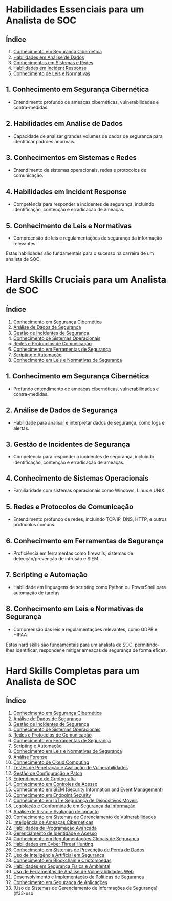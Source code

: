 # Habilidades Essenciais para um Analista de SOC

## Índice
1. [Conhecimento em Segurança Cibernética](#1-conhecimento-em-segurança-cibernética)
2. [Habilidades em Análise de Dados](#2-habilidades-em-análise-de-dados)
3. [Conhecimentos em Sistemas e Redes](#3-conhecimentos-em-sistemas-e-redes)
4. [Habilidades em Incident Response](#4-habilidades-em-incident-response)
5. [Conhecimento de Leis e Normativas](#5-conhecimento-de-leis-e-normativas)

## 1. Conhecimento em Segurança Cibernética
- Entendimento profundo de ameaças cibernéticas, vulnerabilidades e contra-medidas.

## 2. Habilidades em Análise de Dados
- Capacidade de analisar grandes volumes de dados de segurança para identificar padrões anormais.

## 3. Conhecimentos em Sistemas e Redes
- Entendimento de sistemas operacionais, redes e protocolos de comunicação.

## 4. Habilidades em Incident Response
- Competência para responder a incidentes de segurança, incluindo identificação, contenção e erradicação de ameaças.

## 5. Conhecimento de Leis e Normativas
- Compreensão de leis e regulamentações de segurança da informação relevantes.



Estas habilidades são fundamentais para o sucesso na carreira de um analista de SOC.


# Hard Skills Cruciais para um Analista de SOC

## Índice
1. [Conhecimento em Segurança Cibernética](#1-conhecimento-em-segurança-cibernética)
2. [Análise de Dados de Segurança](#2-análise-de-dados-de-segurança)
3. [Gestão de Incidentes de Segurança](#3-gestão-de-incidentes-de-segurança)
4. [Conhecimento de Sistemas Operacionais](#4-conhecimento-de-sistemas-operacionais)
5. [Redes e Protocolos de Comunicação](#5-redes-e-protocolos-de-comunicação)
6. [Conhecimento em Ferramentas de Segurança](#6-conhecimento-em-ferramentas-de-segurança)
7. [Scripting e Automação](#7-scripting-e-automação)
8. [Conhecimento em Leis e Normativas de Segurança](#8-conhecimento-em-leis-e-normativas-de-segurança)

## 1. Conhecimento em Segurança Cibernética
- Profundo entendimento de ameaças cibernéticas, vulnerabilidades e contra-medidas.

## 2. Análise de Dados de Segurança
- Habilidade para analisar e interpretar dados de segurança, como logs e alertas.

## 3. Gestão de Incidentes de Segurança
- Competência para responder a incidentes de segurança, incluindo identificação, contenção e erradicação de ameaças.

## 4. Conhecimento de Sistemas Operacionais
- Familiaridade com sistemas operacionais como Windows, Linux e UNIX.

## 5. Redes e Protocolos de Comunicação
- Entendimento profundo de redes, incluindo TCP/IP, DNS, HTTP, e outros protocolos comuns.

## 6. Conhecimento em Ferramentas de Segurança
- Proficiência em ferramentas como firewalls, sistemas de detecção/prevenção de intrusão e SIEM.

## 7. Scripting e Automação
- Habilidade em linguagens de scripting como Python ou PowerShell para automação de tarefas.

## 8. Conhecimento em Leis e Normativas de Segurança
- Compreensão das leis e regulamentações relevantes, como GDPR e HIPAA.

Estas hard skills são fundamentais para um analista de SOC, permitindo-lhes identificar, responder e mitigar ameaças de segurança de forma eficaz.

# Hard Skills Completas para um Analista de SOC

## Índice
1. [Conhecimento em Segurança Cibernética](#1-conhecimento-em-segurança-cibernética)
2. [Análise de Dados de Segurança](#2-análise-de-dados-de-segurança)
3. [Gestão de Incidentes de Segurança](#3-gestão-de-incidentes-de-segurança)
4. [Conhecimento de Sistemas Operacionais](#4-conhecimento-de-sistemas-operacionais)
5. [Redes e Protocolos de Comunicação](#5-redes-e-protocolos-de-comunicação)
6. [Conhecimento em Ferramentas de Segurança](#6-conhecimento-em-ferramentas-de-segurança)
7. [Scripting e Automação](#7-scripting-e-automação)
8. [Conhecimento em Leis e Normativas de Segurança](#8-conhecimento-em-leis-e-normativas-de-segurança)
9. [Análise Forense](#9-análise-forense)
10. [Conhecimento de Cloud Computing](#10-conhecimento-de-cloud-computing)
11. [Testes de Penetração e Avaliação de Vulnerabilidades](#11-testes-de-penetração-e-avaliação-de-vulnerabilidades)
12. [Gestão de Configuração e Patch](#12-gestão-de-configuração-e-patch)
13. [Entendimento de Criptografia](#13-entendimento-de-criptografia)
14. [Conhecimento em Controles de Acesso](#14-conhecimento-em-controles-de-acesso)
15. [Conhecimento em SIEM (Security Information and Event Management)](#15-conhecimento-em-siem-security-information-and-event-management)
16. [Conhecimento em Endpoint Security](#16-conhecimento-em-endpoint-security)
17. [Conhecimento em IoT e Segurança de Dispositivos Móveis](#17-conhecimento-em-iot-e-segurança-de-dispositivos-móveis)
18. [Legislação e Conformidade em Segurança da Informação](#18-legislação-e-conformidade-em-segurança-da-informação)
19. [Análise de Risco e Avaliação de Impacto](#19-análise-de-risco-e-avaliação-de-impacto)
20. [Conhecimento em Sistemas de Gerenciamento de Vulnerabilidades](#20-conhecimento-em-sistemas-de-gerenciamento-de-vulnerabilidades)
21. [Inteligência de Ameaças Cibernéticas](#21-inteligência-de-ameaças-cibernéticas)
22. [Habilidades de Programação Avançada](#22-habilidades-de-programação-avançada)
23. [Gerenciamento de Identidade e Acesso](#23-gerenciamento-de-identidade-e-acesso)
24. [Conhecimento em Regulamentações Globais de Segurança](#24-conhecimento-em-regulamentações-globais-de-segurança)
25. [Habilidades em Cyber Threat Hunting](#25-habilidades-em-cyber-threat-hunting)
26. [Conhecimento em Sistemas de Prevenção de Perda de Dados](#26-conhecimento-em-sistemas-de-prevenção-de-perda-de-dados)
27. [Uso de Inteligência Artificial em Segurança](#27-uso-de-inteligência-artificial-em-segurança)
28. [Conhecimento em Blockchain e Criptomoedas](#28-conhecimento-em-blockchain-e-criptomoedas)
29. [Habilidades em Segurança Física e Ambiental](#29-habilidades-em-segurança-física-e-ambiental)
30. [Uso de Ferramentas de Análise de Vulnerabilidades Web](#30-uso-de-ferramentas-de-análise-de-vulnerabilidades-web)
31. [Desenvolvimento e Implementação de Políticas de Segurança](#31-desenvolvimento-e-implementação-de-políticas-de-segurança)
32. [Conhecimento em Segurança de Aplicações](#32-conhecimento-em-segurança-de-aplicações)
33. [Uso de Sistemas de Gerenciamento de Informações de Segurança](#33-uso
